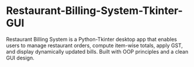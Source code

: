 # Restaurant-Billing-System-Tkinter-GUI
Restaurant Billing System is a Python-Tkinter desktop app that enables users to manage restaurant orders, compute item-wise totals, apply GST, and display dynamically updated bills. Built with OOP principles and a clean GUI design.

